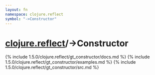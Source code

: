 ```yaml
---
layout: fn
namespace: clojure.reflect
symbol: "->Constructor"
---
```


# [clojure.reflect](../)/->Constructor

{% include 1.5.0/clojure.reflect/gt_constructor/docs.md %}
{% include 1.5.0/clojure.reflect/gt_constructor/examples.md %}
{% include 1.5.0/clojure.reflect/gt_constructor/src.md %}


